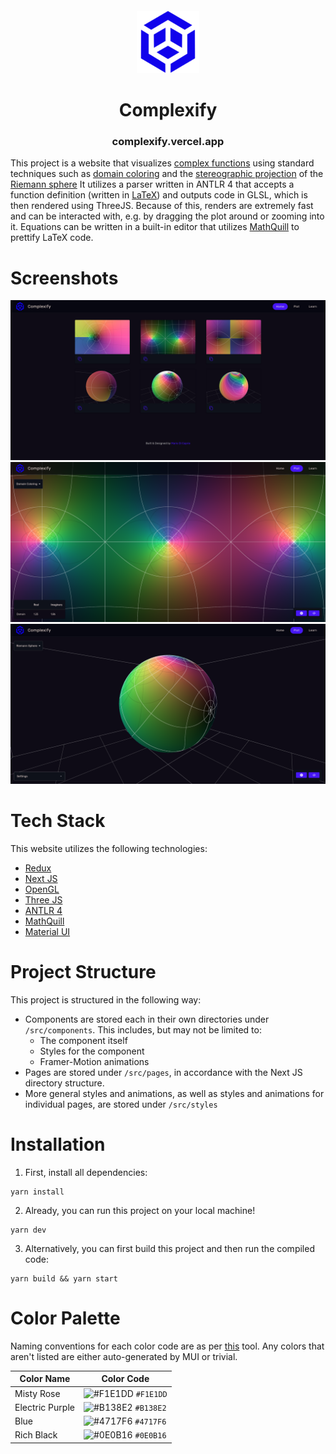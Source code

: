 <div align="center" style="margin-top: 20px">
   <img src="public/logo100.png" alt="Logo" />
   <h1>Complexify</h1>
   <h3>complexify.vercel.app</h3>
</div>

This project is a website that visualizes
[complex functions](https://en.wikipedia.org/wiki/Complex_analysis#Complex_functions)
using standard techniques such as
[domain coloring](https://en.wikipedia.org/wiki/Domain_coloring)
and the
[stereographic projection](https://en.wikipedia.org/wiki/Stereographic_projection)
of the
[Riemann sphere](https://en.wikipedia.org/wiki/Riemann_sphere)
It utilizes a parser written in ANTLR 4
that accepts a function definition (written in [LaTeX](https://www.latex-project.org/))
and outputs code in GLSL, which is then rendered using ThreeJS.
Because of this, renders are extremely fast and can be interacted
with, e.g. by dragging the plot around or zooming into it. Equations can
be written in a built-in editor that utilizes [MathQuill](http://mathquill.com/)
to prettify LaTeX code.

# Screenshots

![screenshot 1](public/screenshots/screenshot1.png)
![screenshot 2](public/screenshots/screenshot2.png)
![screenshot 3](public/screenshots/screenshot3.png)

# Tech Stack

This website utilizes the following technologies:
- [Redux](https://redux-toolkit.js.org/)
- [Next JS](https://nextjs.org/)
- [OpenGL](https://www.opengl.org/)
- [Three JS](https://threejs.org/)
- [ANTLR 4](https://www.antlr.org/)
- [MathQuill](http://mathquill.com/)
- [Material UI](https://mui.com/)

# Project Structure

This project is structured in the following way:

- Components are stored each in their own directories under `/src/components`.
  This includes, but may not be limited to:
   - The component itself
   - Styles for the component
   - Framer-Motion animations
- Pages are stored under `/src/pages`, in accordance with the Next JS
  directory structure.
- More general styles and animations, as well as styles and animations for
  individual pages, are stored under `/src/styles`

# Installation

1. First, install all dependencies:

```shell
yarn install
```

2. Already, you can run this project on your local machine!

```shell
yarn dev
```

3. Alternatively, you can first build this project and then run the
   compiled code:

```shell
yarn build && yarn start
```

# Color Palette

Naming conventions for each color code are as per [this](https://coolors.co/) tool.
Any colors that aren't listed are either auto-generated by MUI or trivial.

| Color Name      | Color Code                                                         |
|-----------------|--------------------------------------------------------------------|
| Misty Rose      | ![#F1E1DD](https://placehold.co/10x10/F1E1DD/F1E1DD.png) `#F1E1DD` |
| Electric Purple | ![#B138E2](https://placehold.co/10x10/B138E2/B138E2.png) `#B138E2` |
| Blue            | ![#4717F6](https://placehold.co/10x10/4717F6/4717F6.png) `#4717F6` |
| Rich Black      | ![#0E0B16](https://placehold.co/10x10/0E0B16/0E0B16.png) `#0E0B16` |
